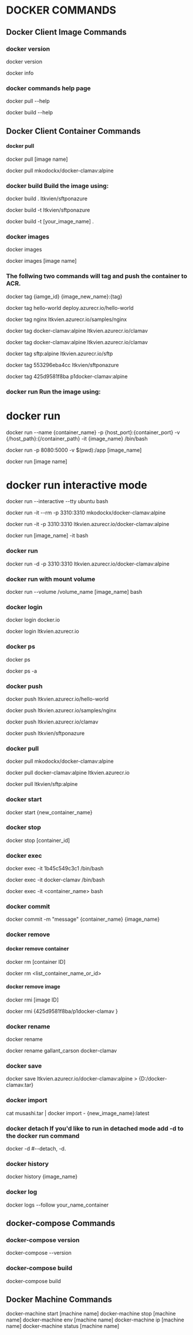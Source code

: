 # DOCKER COMMANDS

## Docker Client Image Commands
### docker version
docker version

docker info

### docker commands help page
docker pull --help

docker build --help

## Docker Client Container Commands
#### docker pull
docker pull [image name]

docker pull mkodockx/docker-clamav:alpine

### docker build Build the image using:
docker build . ltkvien/sftponazure

docker build -t ltkvien/sftponazure

docker build -t [your_image_name] .

### docker images
docker images

docker images [image name]

### The follwing two commands will tag and push the container to ACR.
docker tag {iamge_id} {image_new_name}:{tag} 

docker tag hello-world deploy.azurecr.io/hello-world

docker tag nginx ltkvien.azurecr.io/samples/nginx

docker tag docker-clamav:alpine ltkvien.azurecr.io/clamav

docker tag docker-clamav:alpine ltkvien.azurecr.io/clamav

docker tag sftp:alpine ltkvien.azurecr.io/sftp

docker tag 553296eba4cc ltkvien/sftponazure

docker tag 425d9581f8ba  p1docker-clamav:alpine

### docker run Run the image using:
# docker run
docker run --name {container_name} -p {host_port}:{container_port} -v {/host_path}:{/container_path} -it {image_name} /bin/bash

docker run -p 8080:5000 -v $(pwd):/app [image_name]

docker run [image name]

# docker run interactive mode
docker run --interactive --tty ubuntu bash

docker run -it --rm -p 3310:3310 mkodockx/docker-clamav:alpine

docker run -it -p 3310:3310 ltkvien.azurecr.io/docker-clamav:alpine

docker run [image_name] -it bash

### docker run 
docker run -d -p 3310:3310 ltkvien.azurecr.io/docker-clamav:alpine 

### docker run with mount volume
docker run --volume /volume_name [image_name] bash

### docker login
docker login docker.io

docker login ltkvien.azurecr.io

### docker ps
docker ps

docker ps -a

### docker push
docker push ltkvien.azurecr.io/hello-world

docker push ltkvien.azurecr.io/samples/nginx

docker push ltkvien.azurecr.io/clamav

docker push ltkvien/sftponazure

### docker pull
docker pull mkodockx/docker-clamav:alpine

docker pull docker-clamav:alpine ltkvien.azurecr.io

docker pull ltkvien/sftp:alpine

### docker start
docker start {new_container_name}

### docker stop
docker stop [container_id]

### docker exec
docker exec -it 1b45c549c3c1 /bin/bash

docker exec -it docker-clamav /bin/bash

docker exec -it <container_name> bash

### docker commit
docker commit -m "message" {container_name} {image_name}

### docker remove
#### docker remove container
docker rm [container ID]

docker rm <list_container_name_or_id>
#### docker remove image
docker rmi [image ID]

docker rmi {425d9581f8ba/p1docker-clamav }

### docker rename
docker rename

docker rename gallant_carson docker-clamav

### docker save
docker save ltkvien.azurecr.io/docker-clamav:alpine > {D:/docker-clamav.tar}

### docker import
cat musashi.tar | docker import - {new_image_name}:latest

### docker detach If you'd like to run in detached mode add -d to the docker run command
docker -d #--detach, -d.

### docker history
docker history {image_name}

### docker log
docker logs --follow your_name_container

## docker-compose Commands
### docker-compose version
docker-compose --version


### docker-compose build
docker-compose build

## Docker Machine Commands

docker-machine start [machine name]
docker-machine stop [machine name]
docker-machine env [machine name]
docker-machine ip [machine name]
docker-machine status [machine name]
